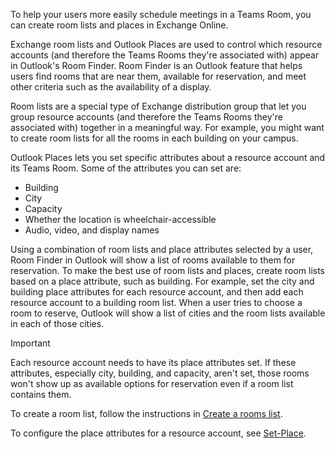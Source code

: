 
To help your users more easily schedule meetings in a Teams Room, you can create room lists and places in Exchange Online. 

Exchange room lists and Outlook Places are used to control which resource accounts (and therefore the Teams Rooms they're associated with) appear in Outlook's Room Finder. Room Finder is an Outlook feature that helps users find rooms that are near them, available for reservation, and meet other criteria such as the availability of a display.

Room lists are a special type of Exchange distribution group that let you group resource accounts (and therefore the Teams Rooms they're associated with) together in a meaningful way. For example, you might want to create room lists for all the rooms in each building on your campus.

Outlook Places lets you set specific attributes about a resource account and its Teams Room. Some of the attributes you can set are:

- Building
- City
- Capacity
- Whether the location is wheelchair-accessible
- Audio, video, and display names

Using a combination of room lists and place attributes selected by a user, Room Finder in Outlook will show a list of rooms available to them for reservation. To make the best use of room lists and places, create room lists based on a place attribute, such as building. For example, set the city and building place attributes for each resource account, and then add each resource account to a building room list. When a user tries to choose a room to reserve, Outlook will show a list of cities and the room lists available in each of those cities.

> [!IMPORTANT]
> Each resource account needs to have its place attributes set. If these attributes, especially city, building, and capacity, aren't set, those rooms won't show up as available options for reservation even if a room list contains them.

To create a room list, follow the instructions in [Create a rooms list](/exchange/recipients/room-mailboxes?view=exchserver-2019&preserve-view=true#create-a-room-list).

To configure the place attributes for a resource account, see [Set-Place](/powershell/module/exchange/set-place).

